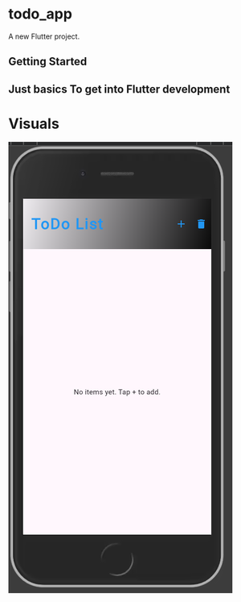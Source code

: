 # todo_app

A new Flutter project.

## Getting Started
## Just basics To get into Flutter development

# Visuals

![picture one](/p1.png)

